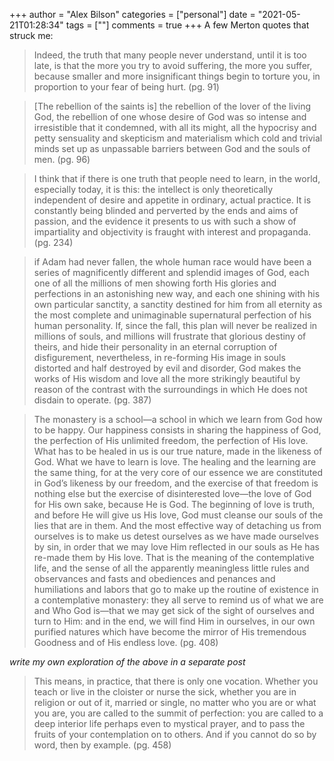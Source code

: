 +++
author = "Alex Bilson"
categories = ["personal"]
date = "2021-05-21T01:28:34"
tags = [""]
comments = true
+++
A few Merton quotes that struck me:

> Indeed, the truth that many people never understand, until it is too late, is that the more you try to avoid suffering, the more you suffer, because smaller and more insignificant things begin to torture you, in proportion to your fear of being hurt. (pg. 91)

> [The rebellion of the saints is] the rebellion of the lover of the living God, the rebellion of one whose desire of God was so intense and irresistible that it condemned, with all its might, all the hypocrisy and petty sensuality and skepticism and materialism which cold and trivial minds set up as unpassable barriers between God and the souls of men. (pg. 96)


> I think that if there is one truth that people need to learn, in the world, especially today, it is this: the intellect is only theoretically independent of desire and appetite in ordinary, actual practice. It is constantly being blinded and perverted by the ends and aims of passion, and the evidence it presents to us with such a show of impartiality and objectivity is fraught with interest and propaganda. (pg. 234)

> if Adam had never fallen, the whole human race would have been a series of magnificently different and splendid images of God, each one of all the millions of men showing forth His glories and perfections in an astonishing new way, and each one shining with his own particular sanctity, a sanctity destined for him from all eternity as the most complete and unimaginable supernatural perfection of his human personality. If, since the fall, this plan will never be realized in millions of souls, and millions will frustrate that glorious destiny of theirs, and hide their personality in an eternal corruption of disfigurement, nevertheless, in re-forming His image in souls distorted and half destroyed by evil and disorder, God makes the works of His wisdom and love all the more strikingly beautiful by reason of the contrast with the surroundings in which He does not disdain to operate. (pg. 387)

> The monastery is a school—a school in which we learn from God how to be happy. Our happiness consists in sharing the happiness of God, the perfection of His unlimited freedom, the perfection of His love. What has to be healed in us is our true nature, made in the likeness of God. What we have to learn is love. The healing and the learning are the same thing, for at the very core of our essence we are constituted in God’s likeness by our freedom, and the exercise of that freedom is nothing else but the exercise of disinterested love—the love of God for His own sake, because He is God. The beginning of love is truth, and before He will give us His love, God must cleanse our souls of the lies that are in them. And the most effective way of detaching us from ourselves is to make us detest ourselves as we have made ourselves by sin, in order that we may love Him reflected in our souls as He has re-made them by His love. That is the meaning of the contemplative life, and the sense of all the apparently meaningless little rules and observances and fasts and obediences and penances and humiliations and labors that go to make up the routine of existence in a contemplative monastery: they all serve to remind us of what we are and Who God is—that we may get sick of the sight of ourselves and turn to Him: and in the end, we will find Him in ourselves, in our own purified natures which have become the mirror of His tremendous Goodness and of His endless love. (pg. 408)

_write my own exploration of the above in a separate post_

> This means, in practice, that there is only one vocation. Whether you teach or live in the cloister or nurse the sick, whether you are in religion or out of it, married or single, no matter who you are or what you are, you are called to the summit of perfection: you are called to a deep interior life perhaps even to mystical prayer, and to pass the fruits of your contemplation on to others. And if you cannot do so by word, then by example. (pg. 458)
      